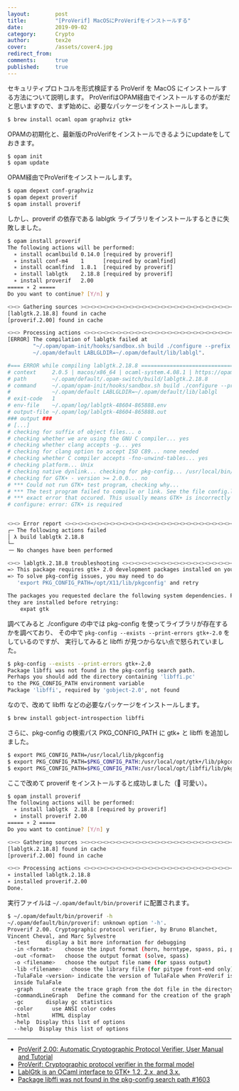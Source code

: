 ```yaml
---
layout:        post
title:         "[ProVerif] MacOSにProVerifをインストールする"
date:          2019-09-02
category:      Crypto
author:        tex2e
cover:         /assets/cover4.jpg
redirect_from:
comments:      true
published:     true
---
```


セキュリティプロトコルを形式検証する ProVerif を MacOS にインストールする方法について説明します。
ProVerifはOPAM経由でインストールするのが楽だと思いますので、まず始めに、必要なパッケージをインストールします。

```bash
$ brew install ocaml opam graphviz gtk+
```

OPAMの初期化と、最新版のProVerifをインストールできるようにupdateをしておきます。

```bash
$ opam init
$ opam update
```

OPAM経由でProVerifをインストールします。

```bash
$ opam depext conf-graphviz
$ opam depext proverif
$ opam install proverif
```

しかし、proverif の依存である lablgtk ライブラリをインストールするときに失敗しました。

```bash
$ opam install proverif
The following actions will be performed:
  ∗ install ocamlbuild 0.14.0 [required by proverif]
  ∗ install conf-m4    1      [required by ocamlfind]
  ∗ install ocamlfind  1.8.1  [required by proverif]
  ∗ install lablgtk    2.18.8 [required by proverif]
  ∗ install proverif   2.00
===== ∗ 2 =====
Do you want to continue? [Y/n] y

<><> Gathering sources ><><><><><><><><><><><><><><><><><><><><><><><><><><>  🐫
[lablgtk.2.18.8] found in cache
[proverif.2.00] found in cache

<><> Processing actions <><><><><><><><><><><><><><><><><><><><><><><><><><>  🐫
[ERROR] The compilation of lablgtk failed at
        "~/.opam/opam-init/hooks/sandbox.sh build ./configure --prefix
        ~/.opam/default LABLGLDIR=~/.opam/default/lib/lablgl".

#=== ERROR while compiling lablgtk.2.18.8 =====================================#
# context     2.0.5 | macos/x86_64 | ocaml-system.4.08.1 | https://opam.ocaml.org#e2c5fda1
# path        ~/.opam/default/.opam-switch/build/lablgtk.2.18.8
# command     ~/.opam/opam-init/hooks/sandbox.sh build ./configure --prefix
#             ~/.opam/default LABLGLDIR=~/.opam/default/lib/lablgl
# exit-code   1
# env-file    ~/.opam/log/lablgtk-48604-865888.env
# output-file ~/.opam/log/lablgtk-48604-865888.out
### output ###
# [...]
# checking for suffix of object files... o
# checking whether we are using the GNU C compiler... yes
# checking whether clang accepts -g... yes
# checking for clang option to accept ISO C89... none needed
# checking whether C compiler accepts -fno-unwind-tables... yes
# checking platform... Unix
# checking native dynlink... checking for pkg-config... /usr/local/bin/pkg-config
# checking for GTK+ - version >= 2.0.0... no
# *** Could not run GTK+ test program, checking why...
# *** The test program failed to compile or link. See the file config.log for the
# *** exact error that occured. This usually means GTK+ is incorrectly installed.
# configure: error: GTK+ is required


<><> Error report <><><><><><><><><><><><><><><><><><><><><><><><><><><><><>  🐫
┌─ The following actions failed
│ λ build lablgtk 2.18.8
└─
╶─ No changes have been performed

<><> lablgtk.2.18.8 troubleshooting <><><><><><><><><><><><><><><><><><><><>  🐫
=> This package requires gtk+ 2.0 development packages installed on your system
=> To solve pkg-config issues, you may need to do
   'export PKG_CONFIG_PATH=/opt/X11/lib/pkgconfig' and retry

The packages you requested declare the following system dependencies. Please make sure
they are installed before retrying:
    expat gtk
```

調べてみると ./configure の中では pkg-config を使ってライブラリが存在するかを調べており、
その中で `pkg-config --exists --print-errors gtk+-2.0` をしているのですが、
実行してみると libffi が見つからない点で怒られていました。

```bash
$ pkg-config --exists --print-errors gtk+-2.0
Package libffi was not found in the pkg-config search path.
Perhaps you should add the directory containing 'libffi.pc'
to the PKG_CONFIG_PATH environment variable
Package 'libffi', required by 'gobject-2.0', not found
```

なので、改めて libffi などの必要なパッケージをインストールします。

```bash
$ brew install gobject-introspection libffi
```

さらに、pkg-config の検索パス PKG_CONFIG_PATH に gtk+ と libffi を追加しました。

```bash
$ export PKG_CONFIG_PATH=/usr/local/lib/pkgconfig
$ export PKG_CONFIG_PATH=$PKG_CONFIG_PATH:/usr/local/opt/gtk+/lib/pkgconfig
$ export PKG_CONFIG_PATH=$PKG_CONFIG_PATH:/usr/local/opt/libffi/lib/pkgconfig
```

ここで改めて proverif をインストールすると成功しました（🐫 可愛い）。

```bash
$ opam install proverif
The following actions will be performed:
  ∗ install lablgtk  2.18.8 [required by proverif]
  ∗ install proverif 2.00
===== ∗ 2 =====
Do you want to continue? [Y/n] y

<><> Gathering sources ><><><><><><><><><><><><><><><><><><><><><><><><><><>  🐫
[lablgtk.2.18.8] found in cache
[proverif.2.00] found in cache

<><> Processing actions <><><><><><><><><><><><><><><><><><><><><><><><><><>  🐫
∗ installed lablgtk.2.18.8
∗ installed proverif.2.00
Done.
```

実行ファイルは `~/.opam/default/bin/proverif` に配置されます。

```bash
$ ~/.opam/default/bin/proverif -h
~/.opam/default/bin/proverif: unknown option '-h'.
Proverif 2.00. Cryptographic protocol verifier, by Bruno Blanchet,
Vincent Cheval, and Marc Sylvestre
  -test     display a bit more information for debugging
  -in <format>    choose the input format (horn, horntype, spass, pi, pitype)
  -out <format>   choose the output format (solve, spass)
  -o <filename>   choose the output file name (for spass output)
  -lib <filename>   choose the library file (for pitype front-end only)
  -TulaFale <version> indicate the version of TulaFale when ProVerif is used
  inside TulaFale
  -graph      create the trace graph from the dot file in the directory specified
  -commandLineGraph   Define the command for the creation of the graph trace from the dot file
  -gc       display gc statistics
  -color      use ANSI color codes
  -html       HTML display
  -help  Display this list of options
  --help  Display this list of options
```

----

- [ProVerif 2.00: Automatic Cryptographic Protocol Verifier, User Manual and Tutorial](https://prosecco.gforge.inria.fr/personal/bblanche/proverif/manual.pdf)
- [ProVerif: Cryptographic protocol verifier in the formal model](https://prosecco.gforge.inria.fr/personal/bblanche/proverif/)
- [LablGtk is an OCaml interface to GTK+ 1.2, 2.x, and 3.x.](http://lablgtk.forge.ocamlcore.org/)
- [Package libffi was not found in the pkg-config search path #1603](https://github.com/lovell/sharp/issues/1603)
